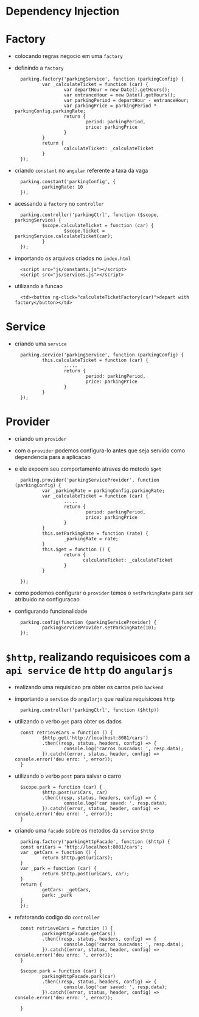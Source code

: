 # Dependency Injection

# Factory
* colocando regras negocio em uma `factory`
* definindo a `factory`


        parking.factory('parkingService', function (parkingConfig) {
                var _calculateTicket = function (car) {
                        var departHour = new Date().getHours();
                        var entranceHour = new Date().getHours();
                        var parkingPeriod = departHour - entranceHour;
                        var parkingPrice = parkingPeriod * parkingConfig.parkingRate;
                        return {
                                period: parkingPeriod,
                                price: parkingPrice
                        }
                }
                return {
                        calculateTicket: _calculateTicket
                }
        });

* criando `constant` no `angular` referente a taxa da vaga


        parking.constant('parkingConfig', {
                parkingRate: 10
        });

* acessando a `factory` no `controller`


        parking.controller('parkingCtrl', function ($scope, parkingService) {
                $scope.calculateTicket = function (car) {
                        $scope.ticket = parkingService.calculateTicket(car);
                }
        });

* importando os arquivos criados no `index.html`


        <script src="js/constants.js"></script>
        <script src="js/services.js"></script>

* utilizando a funcao


        <td><button ng-click="calculateTicketFactory(car)">depart with factory</button></td>

# Service        

* criando uma `service`


        parking.service('parkingService', function (parkingConfig) {
                this.calculateTicket = function (car) {
                        .....
                        return {
                                period: parkingPeriod,
                                price: parkingPrice
                        }
                }
        });

# Provider

* criando um `provider`

* com o `provider` podemos configura-lo antes que seja servido como dependencia para a aplicacao
* e ele expoem seu comportamento atraves do metodo `$get`


        parking.provider('parkingServiceProvider', function (parkingConfig) {
                var _parkingRate = parkingConfig.parkingRate;
                var _calculateTicket = function (car) {
                        .....
                        return {
                                period: parkingPeriod,
                                price: parkingPrice
                        }
                }
                this.setParkingRate = function (rate) {
                        _parkingRate = rate;
                }
                this.$get = function () {
                        return {
                               calculateTicket: _calculateTicket
                        }
                }

        });

* como podemos configurar o `provider` temos o `setParkingRate` para ser atribuido na configuracao
* configurando funcionalidade

        
        parking.config(function (parkingServiceProvider) {
                parkingServiceProvider.setParkingRate(10);
        });

# `$http`, realizando requisicoes com a `api service` de `http` do `angularjs`

* realizando uma requisicao pra obter os carros pelo `backend`

* importando a `service` do `angularjs` que realiza requisicoes `http`


        parking.controller('parkingCtrl', function ($http))

* utilizando o verbo `get` para obter os dados

        const retrieveCars = function () {
                $http.get('http://localhost:8081/cars')
                .then((resp, status, headers, config) => {
                        console.log('carros buscados: ', resp.data);
                }).catch((error, status, header, config) => console.error('deu erro: ', error));
        }

* utilizando o verbo `post` para salvar o carro

        $scope.park = function (car) {
                $http.post(uriCars, car)
                .then((resp, status, headers, config) => {
                        console.log('car saved: ', resp.data);
                }).catch((error, status, header, config) => console.error('deu erro: ', error));
        }

* criando uma `facade` sobre os metodos da `service` `$http`

        parking.factory('parkingHttpFacade', function ($http) {
        const uriCars = 'http://localhost:8081/cars';
        var _getCars = function () {
                return $http.get(uriCars);
        }
        var _park = function (car) {
                return $http.post(uriCars, car);
        }
        return {
                getCars: _getCars,
                park: _park
        }
        });

* refatorando codigo do `controller`


        const retrieveCars = function () {
                parkingHttpFacade.getCars()
                .then((resp, status, headers, config) => {
                        console.log('carros buscados: ', resp.data);
                }).catch((error, status, header, config) => console.error('deu erro: ', error));
        }

        $scope.park = function (car) {
                parkingHttpFacade.park(car)
                .then((resp, status, headers, config) => {
                        console.log('car saved: ', resp.data);
                }).catch((error, status, header, config) => console.error('deu erro: ', error));

        }
